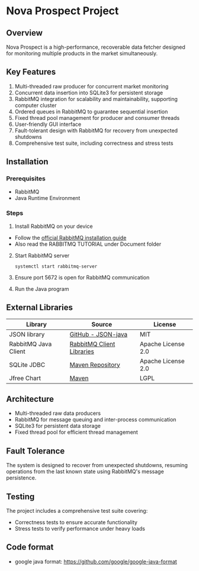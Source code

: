 # Nova Prospect Project

## Overview
Nova Prospect is a high-performance, recoverable data fetcher designed for monitoring multiple products in the market simultaneously.

## Key Features
1. Multi-threaded raw producer for concurrent market monitoring
2. Concurrent data insertion into SQLite3 for persistent storage
3. RabbitMQ integration for scalability and maintainability, supporting computer cluster
4. Ordered queues in RabbitMQ to guarantee sequential insertion
5. Fixed thread pool management for producer and consumer threads
6. User-friendly GUI interface
7. Fault-tolerant design with RabbitMQ for recovery from unexpected shutdowns
8. Comprehensive test suite, including correctness and stress tests

## Installation

### Prerequisites
- RabbitMQ
- Java Runtime Environment

### Steps
1. Install RabbitMQ on your device
  - Follow the [official RabbitMQ installation guide](https://www.rabbitmq.com/docs/install-debian)
  - Also read the RABBITMQ TUTORIAL under Document folder

2. Start RabbitMQ server
   ```
   systemctl start rabbitmq-server
   ```

3. Ensure port 5672 is open for RabbitMQ communication

4. Run the Java program

## External Libraries

| Library              | Source                                                                             | License            |
|----------------------|------------------------------------------------------------------------------------|--------------------|
| JSON library         | [GitHub - JSON-java](https://github.com/stleary/JSON-java)                         | MIT                |
| RabbitMQ Java Client | [RabbitMQ Client Libraries](https://www.rabbitmq.com/client-libraries/java-client) | Apache License 2.0 |
| SQLite JDBC          | [Maven Repository](https://mvnrepository.com/artifact/org.xerial/sqlite-jdbc)      | Apache License 2.0 |
| Jfree  Chart         | [Maven](https://mvnrepository.com/artifact/jfree/jfreechart/1.0.13)                 | LGPL               |

## Architecture
- Multi-threaded raw data producers
- RabbitMQ for message queuing and inter-process communication
- SQLite3 for persistent data storage
- Fixed thread pool for efficient thread management

## Fault Tolerance
The system is designed to recover from unexpected shutdowns, resuming operations from the last known state using RabbitMQ's message persistence.

## Testing
The project includes a comprehensive test suite covering:
- Correctness tests to ensure accurate functionality
- Stress tests to verify performance under heavy loads
## Code format
* google java format: https://github.com/google/google-java-format